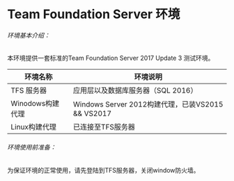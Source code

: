 # Team Foundation Server 环境

###### 环境基本介绍：

本环境提供一套标准的Team Foundation Server 2017 Update 3 测试环境。

| 环境名称  | 环境说明  |
| ------------ | ------------ |
| TFS 服务器  | 应用层以及数据库服务器（SQL 2016）  |
| Winodows构建代理  | Windows Server 2012构建代理，已装VS2015 && VS2017  |
|Linux构建代理 | 已连接至TFS服务器 |


###### 环境使用前准备：

为保证环境的正常使用，请先登陆到TFS服务器，关闭window防火墙。


